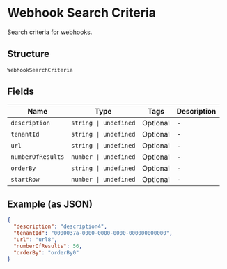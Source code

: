 
# Webhook Search Criteria

Search criteria for webhooks.

## Structure

`WebhookSearchCriteria`

## Fields

| Name | Type | Tags | Description |
|  --- | --- | --- | --- |
| `description` | `string \| undefined` | Optional | - |
| `tenantId` | `string \| undefined` | Optional | - |
| `url` | `string \| undefined` | Optional | - |
| `numberOfResults` | `number \| undefined` | Optional | - |
| `orderBy` | `string \| undefined` | Optional | - |
| `startRow` | `number \| undefined` | Optional | - |

## Example (as JSON)

```json
{
  "description": "description4",
  "tenantId": "0000037a-0000-0000-0000-000000000000",
  "url": "url8",
  "numberOfResults": 56,
  "orderBy": "orderBy0"
}
```

